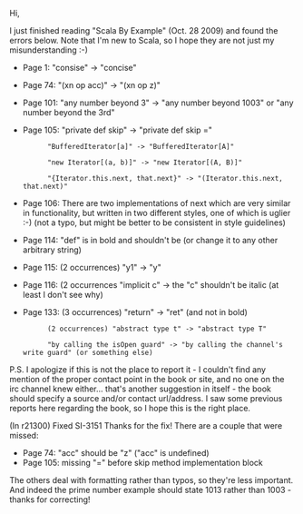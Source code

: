 Hi,

I just finished reading "Scala By Example" (Oct. 28 2009) and found the errors below. Note that I'm new to Scala, so I hope they are not just my misunderstanding :-)

- Page 1: "consise" -> "concise"

- Page 74: "(xn op acc)" -> "(xn op z)"

- Page 101: "any number beyond 3" -> "any number beyond 1003" or "any number beyond the 3rd"

- Page 105: "private def skip" -> "private def skip ="

            "BufferedIterator[a]" -> "BufferedIterator[A]"

            "new Iterator[(a, b)]" -> "new Iterator[(A, B)]"

            "{Iterator.this.next, that.next}" -> "(Iterator.this.next, that.next)"

- Page 106: There are two implementations of next which are very similar in functionality, but written in two different styles, one of which is uglier :-) (not a typo, but might be better to be consistent in style guidelines)

- Page 114: "def" is in bold and shouldn't be (or change it to any other arbitrary string)

- Page 115: (2 occurrences) "y1" -> "y"

- Page 116: (2 occurrences "implicit c" -> the "c" shouldn't be italic (at least I don't see why)

- Page 133: (3 occurrences) "return" -> "ret" (and not in bold)

            (2 occurrences) "abstract type t" -> "abstract type T"

            "by calling the isOpen guard" -> "by calling the channel's write guard" (or something else)


P.S.
I apologize if this is not the place to report it - I couldn't find any mention of the proper contact point in the book or site, and no one on the irc channel knew either... that's another suggestion in itself - the book should specify a source and/or contact url/address. I saw some previous reports here regarding the book, so I hope this is the right place.

(In r21300) Fixed SI-3151
Thanks for the fix! There are a couple that were missed:

- Page 74: "acc" should be "z" ("acc" is undefined)
- Page 105: missing "=" before skip method implementation block

The others deal with formatting rather than typos, so they're less important. And indeed the prime number example should state 1013 rather than 1003 - thanks for correcting!
